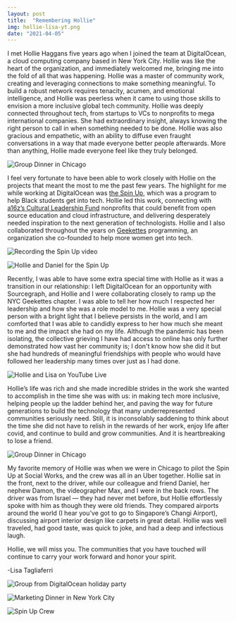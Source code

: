 ```yaml
---
layout: post
title:  "Remembering Hollie"
img: hollie-lisa-yt.png
date: "2021-04-05"
---
```


I met Hollie Haggans five years ago when I joined the team at DigitalOcean, a cloud computing company based in New York City. Hollie was like the heart of the organization, and immediately welcomed me, bringing me into the fold of all that was happening. Hollie was a master of community work, creating and leveraging connections to make something meaningful. To build a robust network requires tenacity, acumen, and emotional intelligence, and Hollie was peerless when it came to using those skills to envision a more inclusive global tech community. Hollie was deeply connected throughout tech, from startups to VCs to nonprofits to mega international companies. She had extraordinary insight, always knowing the right person to call in when something needed to be done. Hollie was also gracious and empathetic, with an ability to diffuse even fraught conversations in a way that made everyone better people afterwards. More than anything, Hollie made everyone feel like they truly belonged.

![Group Dinner in Chicago](DO-love-crop.jpg)

I feel very fortunate to have been able to work closely with Hollie on the projects that meant the most to me the past few years. The highlight for me while working at DigitalOcean was [the Spin Up](https://www.digitalocean.com/the-spin-up/), which was a program to help Black students get into tech. Hollie led this work, connecting with [a16z’s Cultural Leadership Fund](https://a16z.com/cultural-leadership-fund/) nonprofits that could benefit from open source education and cloud infrastructure, and delivering desperately needed inspiration to the next generation of technologists. Hollie and I also collaborated throughout the years on [Geekettes](https://www.geekettes.io/) programming, an organization she co-founded to help more women get into tech. 

![Recording the Spin Up video](spin-up-video.jpg)

![Hollie and Daniel for the Spin Up](spin-up-daniel.png)

Recently, I was able to have some extra special time with Hollie as it was a transition in our relationship: I left DigitalOcean for an opportunity with Sourcegraph, and Hollie and I were collaborating closely to ramp up the NYC Geekettes chapter. I was able to tell her how much I respected her leadership and how she was a role model to me. Hollie was a very special person with a bright light that I believe persists in the world, and I am comforted that I was able to candidly express to her how much she meant to me and the impact she had on my life. Although the pandemic has been isolating, the collective grieving I have had access to online has only further demonstrated how vast her community is; I don't know how she did it but she had hundreds of meaningful friendships with people who would have followed her leadership many times over just as I had done.

![Hollie and Lisa on YouTube Live](hollie-lisa-yt.png)

Hollie’s life was rich and she made incredible strides in the work she wanted to accomplish in the time she was with us: in making tech more inclusive, helping people up the ladder behind her, and paving the way for future generations to build the technology that many underrepresented communities seriously need. Still, it is inconsolably saddening to think about the time she did not have to relish in the rewards of her work, enjoy life after covid, and continue to build and grow communities. And it is heartbreaking to lose a friend.

![Group Dinner in Chicago](group-dinner.png)

My favorite memory of Hollie was when we were in Chicago to pilot the Spin Up at Social Works, and the crew was all in an Uber together. Hollie sat in the front, next to the driver, while our colleague and friend Daniel, her nephew Damon, the videographer Max, and I were in the back rows. The driver was from Israel — they had never met before, but Hollie effortlessly spoke with him as though they were old friends. They compared airports around the world (I hear you’ve got to go to Singapore’s Changi Airport), discussing airport interior design like carpets in great detail. Hollie was well traveled, had good taste, was quick to joke, and had a deep and infectious laugh. 

Hollie, we will miss you. The communities that you have touched will continue to carry your work forward and honor your spirit. 

-Lisa Tagliaferri

![Group from DigitalOcean holiday party](do-winter-party.jpeg)

![Marketing Dinner in New York City](do-marketing-dinner.jpg)

![Spin Up Crew](spin-up-crew.jpg)